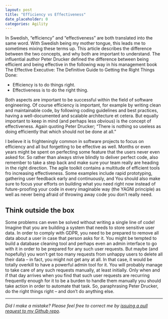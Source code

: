 ```yaml
---
layout: post
title: "Efficiency vs Effectiveness"
date_placeholder: 0
categories: Agility
---
```


In Swedish, “efficiency” and “effectiveness” are both translated into the same word. With Swedish being my mother tongue, this leads me to sometimes mixing these terms up. This article describes the difference between the two concepts, and why both are important to understand.
The influential author Peter Drucker defined the difference between being efficient and being effective in the following way in his management book The Effective Executive: The Definitive Guide to Getting the Right Things Done:

* Efficiency is to do things right.
* Effectiveness is to do the right thing.

Both aspects are important to be successful within the field of software engineering. Of course efficiency is important, for example by writing clean and maintainable code, by following coding guidelines and best practices, having a well-documented and scalable architecture et cetera. But equally important to keep in mind (and perhaps less obvious) is the concept of effectiveness. Again quoting Peter Drucker; “There is nothing so useless as doing efficiently that which should not be done at all.”

I believe it is frighteningly common in software projects to focus on efficiency and all but forgetting to be effective as well. Months or even years might be spent on perfecting some feature that the users never even asked for. So rather than always strive blindly to deliver perfect code, also remember to take a step back and make sure your team really are heading in the right direction. The agile toolkit contains a multitude of efficient tools fro increasing effectiveness. Some examples include rapid prototyping, gathering user feedback early and continuously, and 
You should also make sure to focus your efforts on building what you need right now instead of future-proofing your code in every imaginable way (the YAGNI principle) as well as never being afraid of throwing away code you don’t really need.

## Think outside the box
Some problems can even be solved without writing a single line of code! Imagine that you are building a system that needs to store sensitive user data. In order to comply with GDPR, you need to be prepared to remove all data about a user in case that person asks for it. You might be tempted to build a database cleaning tool and perhaps even an admin interface to go with it in order to be prepared for any such user requests. But maybe (and hopefully) you won’t get too many requests from unhappy users to delete all their data – in fact, you might not get any at all. In that case, it would be totally overkill to have a powerful admin tool for it. You will probably manage to take care of any such requests manually, at least initially. Only when and if that day arrives when you find that such user requests are recurring frequently enough for it to be a burden to handle them manually you should take action in order to automate that task.
So, paraphrasing Peter Drucker, do the right things right – and don’t do anything else.

---

*Did I make a mistake? Please feel free to correct me by [issuing a pull request to my Github repo](https://github.com/Sundin/sundin.github.io).*
